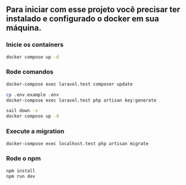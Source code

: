 ## Para iniciar com esse projeto você precisar ter instalado e configurado o docker em sua máquina.

### Inicie os containers

```bash
docker compose up -d
```
### Rode comandos
```bash
docker-compose exec laravel.test composer update

cp .env.example .env
docker-compose exec laravel.test php artisan key:generate

sail down -v
docker compose up -d
```
### Execute a migration
```bash
docker-compose exec localhost.test php artisan migrate
```
### Rode o npm
```bash
npm install
npm run dev
```

